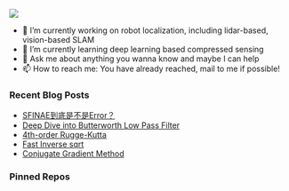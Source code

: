 ![](https://capsule-render.vercel.app/api?type=waving&height=200&text=BILL&desc=Please%20visit%20www.bingfeng.tech&fontAlignY=40&color=gradient)

- 🔭 I’m currently working on robot localization, including lidar-based, vision-based SLAM
- 🌱 I’m currently learning deep learning based compressed sensing
- 💬 Ask me about anything you wanna know and maybe I can help
- 📫 How to reach me: You have already reached, mail to me if possible!

<div>

### Recent Blog Posts

* [SFINAE到底是不是Error？](https://www.bingfeng.tech//blog/SFINAE/)
* [Deep Dive into Butterworth Low Pass Filter](https://www.bingfeng.tech//blog/Butterworth_LPF/)
* [4th-order Rugge-Kutta](https://www.bingfeng.tech//blog/RungeKutta/)
* [Fast Inverse sqrt](https://www.bingfeng.tech//blog/fast_inv_sqrt/)
* [Conjugate Gradient Method](https://www.bingfeng.tech//blog/Congugate_Gradient/)
### Pinned Repos

</div>
